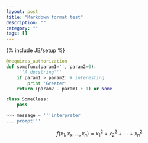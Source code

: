 ```yaml
---
layout: post
title: "Markdown format test"
description: ""
category: ""
tags: []
---
```

{% include JB/setup %}

```python
@requires_authorization
def somefunc(param1='', param2=0):
    '''A docstring'''
    if param1 > param2: # interesting
        print 'Greater'
    return (param2 - param1 + 1) or None

class SomeClass:
    pass

>>> message = '''interpreter
... prompt'''
```

$$f(x_1,x_x,\ldots,x_n) = x_1^2 + x_2^2 + \cdots + x_n^2 $$
